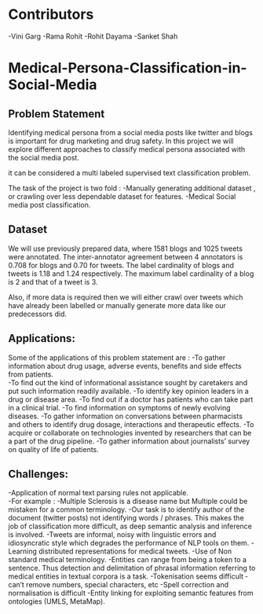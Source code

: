 # Contributors

-Vini Garg
-Rama Rohit
-Rohit Dayama
-Sanket Shah

# Medical-Persona-Classification-in-Social-Media


## Problem Statement
Identifying medical persona from a social media posts like twitter and blogs is important for drug marketing and drug safety. In this project we will explore different approaches  to classify medical persona associated with the social media post.

it can be considered a multi labeled supervised text classification problem.

The task of the project is two fold :
-Manually generating additional dataset , or crawling over less dependable dataset for features.
-Medical Social media post classification.

## Dataset
We will use previously prepared data, where 1581 blogs and 1025 tweets were annotated. 
The inter-annotator agreement between 4 annotators is 0.708 for blogs and 0.70 for tweets. The label cardinality of blogs and tweets is 1.18 and 1.24 respectively. The maximum label cardinality of a blog is 2 and that of a tweet is 3.

Also, if more data is required then we will either crawl over tweets which have already been labelled or manually generate more data like our predecessors did.

## Applications:
Some of the applications of this problem statement are :
-To gather information about drug usage, adverse events, benefits and side effects from patients.  
-To find out the kind of informational assistance sought by caretakers and put such information readily available.
-To identify key opinion leaders in a drug or disease area.
-To find out if a doctor has patients who can take part in a clinical trial.
-To find information on symptoms of newly evolving diseases.
-To gather information on conversations between pharmacists and others to identify drug dosage, interactions and therapeutic effects.
-To acquire or collaborate on technologies invented by researchers that can be a part of the drug pipeline.
-To gather information about journalists’ survey on quality of life of patients.

## Challenges:

-Application of normal text ­parsing rules not applicable.  
-For example :
-Multiple Sclerosis is a disease name but Multiple could be mistaken for a common terminology.
-Our task is to identify author of the document (twitter posts) not identifying words / phrases. This makes the job of classification more difficult, as deep semantic analysis and inference is involved.
-Tweets are informal, noisy with linguistic errors and idiosyncratic style which degrades the performance of NLP tools on them.
-Learning distributed representations for medical tweets.
-Use of Non standard medical terminology.
-Entities can range from being a token to a sentence. Thus detection and delimitation of phrasal information referring to medical entities in textual corpora is a task.
-Tokenisation seems difficult ­can’t remove numbers, special characters, etc
-Spell correction and normalisation is difficult
-Entity linking for exploiting semantic features from ontologies (UMLS, MetaMap).



